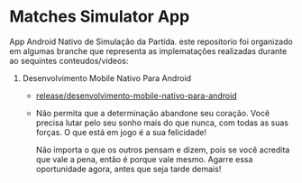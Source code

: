 # Matches Simulator App

App Android Nativo de Simulação  da Partida. este repositorio foi organizado em algumas branche que representa as                                                        implematações realizadas durante ao sequintes conteudos/videos:

1. Desenvolvimento Mobile Nativo Para Android
   - [release/desenvolvimento-mobile-nativo-para-android](https://github.com/digitalinnovationone/matches-simulator-app/tree/feature/desenvolvimento-mobile-nativo-para-android)
   - Não permita que a determinação abandone seu coração. Você precisa lutar pelo seu sonho mais do que nunca, com todas as suas forças. O que está em jogo é a sua felicidade!

     Não importa o que os outros pensam e dizem, pois se você acredita que vale a pena, então é porque vale mesmo. Agarre essa oportunidade agora, antes que seja tarde demais!  
